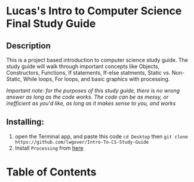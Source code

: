 # __Lucas's Intro to Computer Science Final Study Guide__

## Description
This is a project based introduction to computer science study guide. The study guide will walk through important concepts like Objects, Constructors, Functions, If statements, If-else statments, Static vs. Non-Static, While loops, For loops, and basic graphics with processing.

*Important note: for the purposes of this study guide, there is no wrong answer as long as the code works. The code can be as messy, or inefficient as you'd like, as long as it makes sense to you, and works* 


## Installing:
1. open the Terminal app, and paste this code `cd Desktop` then `git clone https://github.com/lwgover/Intro-To-CS-Study-Guide`
2. Install `Processing` from [here](https://processing.org/download)

# Table of Contents


